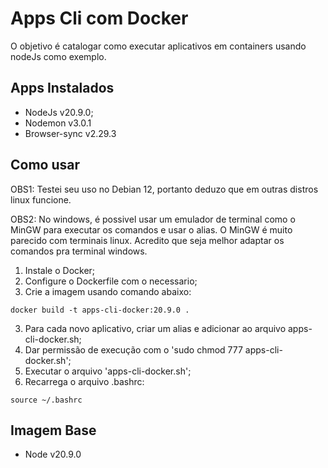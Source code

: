 # Apps Cli com Docker
O objetivo é catalogar como executar aplicativos em containers usando nodeJs como exemplo.

## Apps Instalados
 * NodeJs v20.9.0;
 * Nodemon v3.0.1
 * Browser-sync v2.29.3

## Como usar
OBS1: Testei seu uso no Debian 12, portanto deduzo que em outras distros linux funcione.

OBS2: No windows, é possivel usar um emulador de terminal como o MinGW para executar os comandos e usar o alias. O MinGW é muito parecido com terminais linux. Acredito que seja melhor adaptar os comandos pra terminal windows.

1. Instale o Docker;
2. Configure o Dockerfile com o necessario;
2. Crie a imagem usando comando abaixo:
```
docker build -t apps-cli-docker:20.9.0 .
```
3. Para cada novo aplicativo, criar um alias e adicionar ao arquivo apps-cli-docker.sh;
4. Dar permissão de execução com o 'sudo chmod 777 apps-cli-docker.sh';
5. Executar o arquivo 'apps-cli-docker.sh';
5. Recarrega o arquivo .bashrc:
```
source ~/.bashrc
```
## Imagem Base
 * Node v20.9.0
